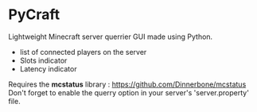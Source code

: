 <h1>PyCraft</h1>
Lightweight Minecraft server querrier GUI made using Python.

<ul>
  <li>list of connected players on the server</li>
  <li>Slots indicator</li>
  <li>Latency indicator </li>
 </ul>
 
Requires the <b>mcstatus</b> library : https://github.com/Dinnerbone/mcstatus
</br>Don't forget to enable the querry option in your server's 'server.property' file.
